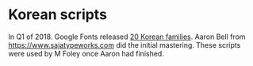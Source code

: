 # Korean scripts

In Q1 of 2018. Google Fonts released [20 Korean families](https://fonts.google.com/?subset=korean). Aaron Bell from https://www.sajatypeworks.com did the initial mastering. These scripts were used by M Foley once Aaron had finished.
